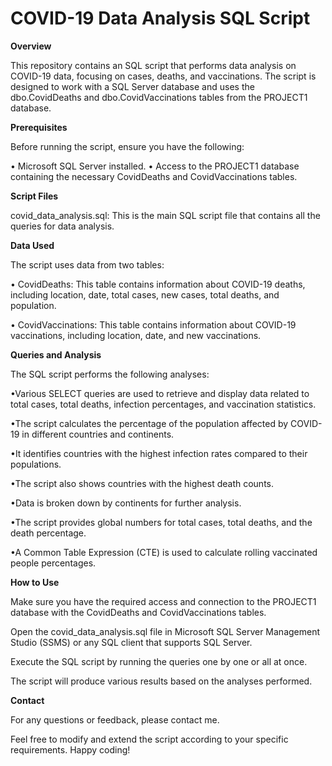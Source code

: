 # COVID-19 Data Analysis SQL Script

**Overview**

This repository contains an SQL script that performs data analysis on COVID-19 data, focusing on cases, deaths, and vaccinations. The script is designed to work with a SQL Server database and uses the dbo.CovidDeaths and dbo.CovidVaccinations tables from the PROJECT1 database.

**Prerequisites**

Before running the script, ensure you have the following:

• Microsoft SQL Server installed.
• Access to the PROJECT1 database containing the necessary CovidDeaths and CovidVaccinations tables.

**Script Files**

covid_data_analysis.sql: This is the main SQL script file that contains all the queries for data analysis.

**Data Used**

The script uses data from two tables:

• CovidDeaths: This table contains information about COVID-19 deaths, including location, date, total cases, new cases, total deaths, and population.

• CovidVaccinations: This table contains information about COVID-19 vaccinations, including location, date, and new vaccinations.

**Queries and Analysis**

The SQL script performs the following analyses:

•Various SELECT queries are used to retrieve and display data related to total cases, total deaths, infection percentages, and vaccination statistics.

•The script calculates the percentage of the population affected by COVID-19 in different countries and continents.

•It identifies countries with the highest infection rates compared to their populations.

•The script also shows countries with the highest death counts.

•Data is broken down by continents for further analysis.

•The script provides global numbers for total cases, total deaths, and the death percentage.

•A Common Table Expression (CTE) is used to calculate rolling vaccinated people percentages.

**How to Use**

Make sure you have the required access and connection to the PROJECT1 database with the CovidDeaths and CovidVaccinations tables.

Open the covid_data_analysis.sql file in Microsoft SQL Server Management Studio (SSMS) or any SQL client that supports SQL Server.

Execute the SQL script by running the queries one by one or all at once.

The script will produce various results based on the analyses performed.

**Contact**

For any questions or feedback, please contact me.

Feel free to modify and extend the script according to your specific requirements. Happy coding!





